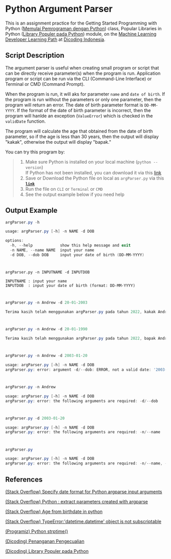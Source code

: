 # Python Argument Parser

This is an assignment practice for the Getting Started Programming with Python ([Memulai Pemrograman dengan Python](https://www.dicoding.com/academies/86 "Memulai Pemrograman dengan Python - Dicoding")) class, Popular Libraries in Python ([Library Populer pada Python](https://www.dicoding.com/academies/86/tutorials/5082 "Library Populer pada Python - Memulai Pemrograman dengan Python")) module, on the [Machine Learning Developer Learning Path](https://www.dicoding.com/learningpaths/30 "Machine Learning Developer Learning Path at Dicoding Indonesia") at [Dicoding Indonesia](https://www.dicoding.com "Dicoding Indonesia").

## Script Description

The argument parser is useful when creating small program or script that can be directly receive parameter(s) when the program is run. Application program or script can be run via the CLI (Command-Line Interface) or Terminal or CMD (Command Prompt).

When the program is run, it will aks for parameter `name` and `date of birth`. If the program is run without the parameters or only one parameter, then the program will return an error. The date of birth parameter format is `DD-MM-YYYY`. If the format of the date of birth parameter is incorrect, then the program will hanlde an exception (`ValueError`) which is checked in the `validDate` function.

The program will calculate the age that obtained from the date of birth parameter, so if the age is less than 30 years, then the output will display "kakak", otherwise the output will display "bapak."

You can try this program by:

> 1. Make sure Python is installed on your local machine (`python --version`)  
>    If Python has not been installed, you can download it via this [link](https://www.python.org/downloads "Python Download")
> 2. Save or Download the Python file on local as `argParser.py` via this [**`link`**](https://github.com/aNdr3W03/Python-Argument-Parser/raw/main/argParser.py "argParser.py")
> 3. Run the file on `CLI` or `Terminal` or `CMD`
> 4. See the output example below if you need help

## Output Example

```powershell
argParser.py -h
```
```powershell
usage: argParser.py [-h] -n NAME -d DOB

options:
  -h, --help            show this help message and exit
  -n NAME, --name NAME  input your name
  -d DOB, --dob DOB     input your date of birth (DD-MM-YYYY)
```

#

```console
argParser.py -n INPUTNAME -d INPUTDOB
```
```console
INPUTNAME : input your name
INPUTDOB  : input your date of birth (format: DD-MM-YYYY)
```

#

```powershell
argParser.py -n Andrew -d 20-01-2003
```
```powershell
Terima kasih telah menggunakan argParser.py pada tahun 2022, kakak Andrew
```

#

```powershell
argParser.py -n Andrew -d 20-01-1990
```
```powershell
Terima kasih telah menggunakan argParser.py pada tahun 2022, bapak Andrew
```

#

```powershell
argParser.py -n Andrew -d 2003-01-20
```
```powershell
usage: argParser.py [-h] -n NAME -d DOB
argParser.py: error: argument -d/--dob: ERROR, not a valid date: '2003-01-20'
```

#

```powershell
argParser.py -n Andrew
```
```powershell
usage: argParser.py [-h] -n NAME -d DOB
argParser.py: error: the following arguments are required: -d/--dob
```

#

```powershell
argParser.py -d 2003-01-20
```
```powershell
usage: argParser.py [-h] -n NAME -d DOB
argParser.py: error: the following arguments are required: -n/--name
```

#

```powershell
argParser.py
```
```powershell
usage: argParser.py [-h] -n NAME -d DOB
argParser.py: error: the following arguments are required: -n/--name, -d/--dob
```

## References

[(Stack Overflow) Specify date format for Python argparse input arguments](https://stackoverflow.com/questions/25470844/specify-date-format-for-python-argparse-input-arguments)

[(Stack Overflow) Python : extract parameters created with argparse](https://stackoverflow.com/questions/49311085/python-extract-parameters-created-with-argparse)

[(Stack Overflow) Age from birthdate in python](https://stackoverflow.com/questions/2217488/age-from-birthdate-in-python)

[(Stack Overflow) TypeError:'datetime.datetime' object is not subscriptable](https://stackoverflow.com/questions/11177293/typeerrordatetime-datetime-object-is-not-subscriptable)

[(Programiz) Python strptime()](https://www.programiz.com/python-programming/datetime/strptime)

[(Dicoding) Penanganan Pengecualian](https://www.dicoding.com/academies/86/tutorials/6421)

[(Dicoding) Library Populer pada Python](https://www.dicoding.com/academies/86/tutorials/5082)
